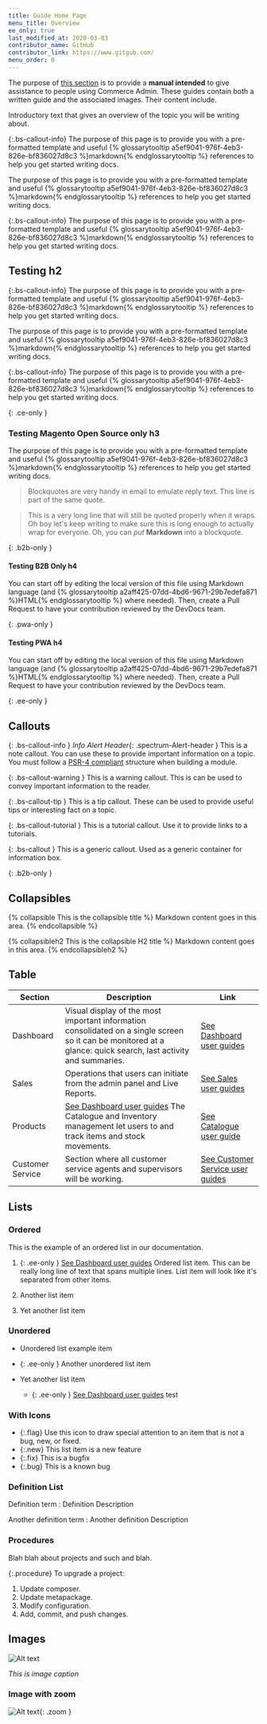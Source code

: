 ```yaml
---
title: Guide Home Page
menu_title: Overview
ee_only: true
last_modified_at: 2020-03-03
contributor_name: GitHub
contributor_link: https://www.gitgub.com/
menu_order: 0
---
```


The purpose of [this section](https://www.google.com) is to provide a **manual intended** to give assistance to people using Commerce Admin. These guides contain both a written guide and the associated images. Their content include.

Introductory text that gives an overview of the topic you will be writing about.

{:.bs-callout-info}
The purpose of this page is to provide you with a pre-formatted template and useful {% glossarytooltip a5ef9041-976f-4eb3-826e-bf836027d8c3 %}markdown{% endglossarytooltip %} references to help you get started writing docs.

The purpose of this page is to provide you with a pre-formatted template and useful {% glossarytooltip a5ef9041-976f-4eb3-826e-bf836027d8c3 %}markdown{% endglossarytooltip %} references to help you get started writing docs.

{:.bs-callout-info}
The purpose of this page is to provide you with a pre-formatted template and useful {% glossarytooltip a5ef9041-976f-4eb3-826e-bf836027d8c3 %}markdown{% endglossarytooltip %} references to help you get started writing docs.
## Testing h2

{:.bs-callout-info}
The purpose of this page is to provide you with a pre-formatted template and useful {% glossarytooltip a5ef9041-976f-4eb3-826e-bf836027d8c3 %}markdown{% endglossarytooltip %} references to help you get started writing docs.

The purpose of this page is to provide you with a pre-formatted template and useful {% glossarytooltip a5ef9041-976f-4eb3-826e-bf836027d8c3 %}markdown{% endglossarytooltip %} references to help you get started writing docs.

{:.bs-callout-info}
The purpose of this page is to provide you with a pre-formatted template and useful {% glossarytooltip a5ef9041-976f-4eb3-826e-bf836027d8c3 %}markdown{% endglossarytooltip %} references to help you get started writing docs.

{: .ce-only }
### Testing Magento Open Source only h3

The purpose of this page is to provide you with a pre-formatted template and useful {% glossarytooltip a5ef9041-976f-4eb3-826e-bf836027d8c3 %}markdown{% endglossarytooltip %} references to help you get started writing docs.

> Blockquotes are very handy in email to emulate reply text.
> This line is part of the same quote.

> This is a very long line that will still be quoted properly when it wraps. Oh boy let's keep writing to make sure this is long enough to actually wrap for everyone. Oh, you can *put* **Markdown** into a blockquote.

{: .b2b-only }
#### Testing B2B Only h4

You can start off by editing the local version of this file using Markdown language (and {% glossarytooltip a2aff425-07dd-4bd6-9671-29b7edefa871 %}HTML{% endglossarytooltip %} where needed). Then, create a Pull Request to have your contribution reviewed by the DevDocs team.

{: .pwa-only }
#### Testing PWA h4

You can start off by editing the local version of this file using Markdown language (and {% glossarytooltip a2aff425-07dd-4bd6-9671-29b7edefa871 %}HTML{% endglossarytooltip %} where needed). Then, create a Pull Request to have your contribution reviewed by the DevDocs team.

{: .ee-only }
## Callouts

{: .bs-callout-info }
*Info Alert Header*{: .spectrum-Alert-header }
This is a note callout. You can use these to provide important information on a topic.
You must follow a <a href="http://www.php-fig.org/psr/psr-4/">PSR-4 compliant</a> structure when building a module.

{: .bs-callout-warning }
This is a warning callout. This is can be used to convey important information to the reader.

{: .bs-callout-tip }
This is a tip callout. These can be used to provide useful tips or interesting fact on a topic.

{: .bs-callout-tutorial }
This is a tutorial callout. Use it to provide links to a tutorials.

{: .bs-callout }
This is a generic callout. Used as a generic container for information box.

{: .b2b-only }
## Collapsibles

{% collapsible This is the collapsible title %}
  Markdown content goes in this area.
{% endcollapsible %}

{% collapsibleh2 This is the collapsible H2 title %}
  Markdown content goes in this area.
{% endcollapsibleh2 %}

## Table

| Section          | Description                                                                                                                                                     | Link                                         |
| ---------------- | --------------------------------------------------------------------------------------------------------------------------------------------------------------- | -------------------------------------------- |
| <span class="pwa-only"> Dashboard        | Visual display of the most important information consolidated on a single screen so it can be monitored at a glance: quick search, last activity and summaries. | [See Dashboard user guides](subpage/)        |
| <span class="b2b-only"> Sales            | Operations that users can initiate from the admin panel and Live Reports.                                                                                       | [See Sales user guides](subpage/)            |
| Products         | <span class="ee-only"> [See Dashboard user guides](subpage/) The Catalogue and Inventory management let users to  and track items and stock movements.                                                                       | [See Catalogue user guide](subpage/)         |
| Customer Service | Section where all customer service agents and supervisors will be working.                                                                                      | [See Customer Service user guides](subpage/) |


## Lists

### Ordered

This is the example of an ordered list in our documentation.

1. {: .ee-only } [See Dashboard user guides](subpage/) Ordered list item. This can be really long line of text that spans multiple lines. List item will look like it's separated from other items.
1. Another list item

1. Yet another list item

### Unordered

*  Unordered list example item
*  {: .ee-only } Another unordered list item

*  Yet another list item
   *  {: .ee-only } [See Dashboard user guides](subpage/) test

### With Icons

*  {:.flag} Use this icon to draw special attention to an item that is not a bug, new, or fixed.
*  {:.new} This list item is a new feature
*  {:.fix} This is a bugfix
*  {:.bug} This is a known bug

### Definition List

Definition term
: Definition Description

Another definition term
: Another definition Description

### Procedures

Blah blah about projects and such and blah.

{:.procedure}
To upgrade a project:

1. Update composer.
1. Update metapackage.
1. Modify configuration.
1. Add, commit, and push changes.

## Images

![Alt text](http://via.placeholder.com/1000x500)

_This is image caption_

### Image with zoom

![Alt text](http://via.placeholder.com/1000x500){: .zoom }
